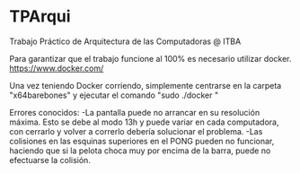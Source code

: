 # TPArqui
Trabajo Práctico de Arquitectura de las Computadoras @ ITBA

Para garantizar que el trabajo funcione al 100% es necesario utilizar docker.
https://www.docker.com/

Una vez teniendo Docker corriendo, simplemente centrarse en la carpeta "x64barebones" y ejecutar el comando "sudo ./docker <nombredeusuariodocker>"

Errores conocidos:
	-La pantalla puede no arrancar en su resolución máxima. Esto se debe al modo 13h y puede variar en cada computadora, con cerrarlo y volver a correrlo debería solucionar el problema.
	-Las colisiones en las esquinas superiores en el PONG pueden no funcionar, haciendo que si la pelota choca muy por encima de la barra, puede no efectuarse la colisión.
